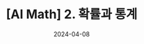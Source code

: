 ---
title: "[AI Math] 2. 확률과 통계"
excerpt: "확률과 통계 정리 based on d2l"

categories: "math"
tags:
    - Probability
toc: true  
toc_sticky: true
toc_label: "Contents In Page"
author_profile: true
use_math: true

date: 2024-04-08
---